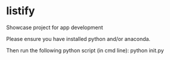 # listify
Showcase project for app development

Please ensure you have installed python and/or anaconda.

Then run the following python script (in cmd line):
python init.py